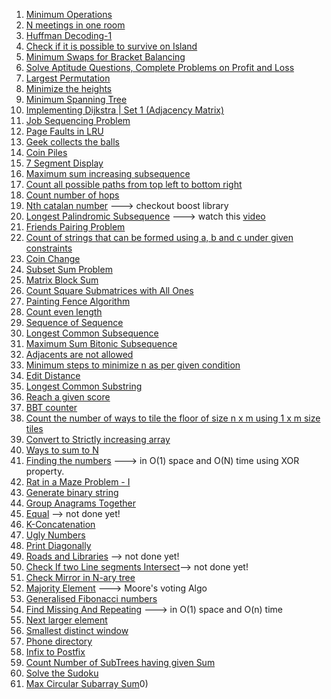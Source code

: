 1. [Minimum Operations](https://practice.geeksforgeeks.org/problems/find-optimum-operation/0)
2. [N meetings in one room](https://practice.geeksforgeeks.org/problems/n-meetings-in-one-room/0)
3. [Huffman Decoding-1](https://practice.geeksforgeeks.org/problems/huffman-decoding-1/1)
4. [Check if it is possible to survive on Island](https://practice.geeksforgeeks.org/problems/check-if-it-is-possible-to-survive-on-island/0)
5. [Minimum Swaps for Bracket Balancing](https://practice.geeksforgeeks.org/problems/minimum-swaps-for-bracket-balancing/0)
6. [Solve Aptitude Questions, Complete Problems on Profit and Loss](https://www.indiabix.com/aptitude/profit-and-loss/)
7. [Largest Permutation](https://practice.geeksforgeeks.org/problems/largest-permutation/0)
8. [Minimize the heights](https://practice.geeksforgeeks.org/problems/minimize-the-heights/0)
9. [Minimum Spanning Tree](https://practice.geeksforgeeks.org/problems/minimum-spanning-tree/1)
10. [Implementing Dijkstra | Set 1 (Adjacency Matrix)](https://practice.geeksforgeeks.org/problems/implementing-dijkstra-set-1-adjacency-matrix/1)
11. [Job Sequencing Problem](https://practice.geeksforgeeks.org/problems/job-sequencing-problem/0)
12. [Page Faults in LRU](https://practice.geeksforgeeks.org/problems/page-faults-in-lru/0)
13. [Geek collects the balls](https://practice.geeksforgeeks.org/problems/geek-collects-the-balls/0)
14. [Coin Piles](https://practice.geeksforgeeks.org/problems/coin-piles/0)
15. [7 Segment Display](https://practice.geeksforgeeks.org/problems/7-segment-display/0)
16. [Maximum sum increasing subsequence](https://practice.geeksforgeeks.org/problems/maximum-sum-increasing-subsequence/0)
17. [Count all possible paths from top left to bottom right](https://practice.geeksforgeeks.org/problems/count-all-possible-paths-from-top-left-to-bottom-right/0)
18. [Count number of hops](https://practice.geeksforgeeks.org/problems/count-number-of-hops/0)
19. [Nth catalan number](https://practice.geeksforgeeks.org/problems/nth-catalan-number/0)  ---> checkout boost library
20. [Longest Palindromic Subsequence](https://practice.geeksforgeeks.org/problems/longest-palindromic-subsequence/0) ---> watch this [video](https://youtu.be/yZWmS6CXbQc)
21. [Friends Pairing Problem](https://practice.geeksforgeeks.org/problems/friends-pairing-problem/0)
22. [Count of strings that can be formed using a, b and c under given constraints](https://practice.geeksforgeeks.org/problems/count-of-strings-that-can-be-formed-using-a-b-and-c-under-given-constraints/0)<br>
23. [Coin Change](https://practice.geeksforgeeks.org/problems/coin-change/0)
24. [Subset Sum Problem](https://practice.geeksforgeeks.org/problems/subset-sum-problem/0)
25. [Matrix Block Sum](https://leetcode.com/problems/matrix-block-sum)
26. [Count Square Submatrices with All Ones](https://leetcode.com/problems/count-square-submatrices-with-all-ones)
27. [Painting Fence Algorithm](https://practice.geeksforgeeks.org/problems/painting-the-fence/0)
28. [Count even length](https://practice.geeksforgeeks.org/problems/count-even-length/0)
29. [Sequence of Sequence](https://practice.geeksforgeeks.org/problems/sequence-of-sequence/0)
30. [Longest Common Subsequence](https://practice.geeksforgeeks.org/problems/longest-common-subsequence/0)
31. [Maximum Sum Bitonic Subsequence](https://practice.geeksforgeeks.org/problems/maximum-sum-bitonic-subsequence/0)
32. [Adjacents are not allowed](https://practice.geeksforgeeks.org/problems/adjacents-are-not-allowed/0)
33. [Minimum steps to minimize n as per given condition](https://practice.geeksforgeeks.org/problems/minimum-steps-to-minimize-n-as-per-given-condition/0)<br>
34. [Edit Distance](https://practice.geeksforgeeks.org/problems/edit-distance/0)
35. [Longest Common Substring](https://practice.geeksforgeeks.org/problems/longest-common-substring/0)
36. [Reach a given score](https://practice.geeksforgeeks.org/problems/reach-a-given-score/0)
37. [BBT counter](https://practice.geeksforgeeks.org/problems/bbt-counter/0)
38. [Count the number of ways to tile the floor of size n x m using 1 x m size tiles](https://practice.geeksforgeeks.org/problems/count-the-number-of-ways-to-tile-the-floor-of-size-n-x-m-using-1-x-m-size-tiles/0)
39. [Convert to Strictly increasing array](https://practice.geeksforgeeks.org/problems/convert-to-strictly-increasing-array/0)
40. [Ways to sum to N](https://practice.geeksforgeeks.org/problems/ways-to-sum-to-n/0)
41. [Finding the numbers](https://practice.geeksforgeeks.org/problems/finding-the-numbers/0) ---> in O(1) space and O(N) time using XOR property.
42. [Rat in a Maze Problem - I](https://practice.geeksforgeeks.org/problems/rat-in-a-maze-problem/1)
43. [Generate binary string](https://practice.geeksforgeeks.org/problems/generate-binary-string/0)
44. [Group Anagrams Together](https://practice.geeksforgeeks.org/problems/k-anagrams-1/0)
45. [Equal](https://www.hackerrank.com/challenges/equal/problem) --> not done yet!
46. [K-Concatenation](https://www.codechef.com/JAN18/problems/KCON/)
47. [Ugly Numbers](https://practice.geeksforgeeks.org/problems/ugly-numbers/0)
48. [Print Diagonally](https://practice.geeksforgeeks.org/problems/print-diagonally/0)
49. [Roads and Libraries](https://www.hackerrank.com/challenges/torque-and-development/problem)  --> not done yet!
50. [Check If two Line segments Intersect](https://practice.geeksforgeeks.org/problems/check-if-two-line-segments-intersect/0)--> not done yet!
51. [Check Mirror in N-ary tree](https://practice.geeksforgeeks.org/problems/check-mirror-in-n-ary-tree/0)
52. [Majority Element](https://practice.geeksforgeeks.org/problems/majority-element/0) ---> Moore's voting Algo
53. [Generalised Fibonacci numbers](https://practice.geeksforgeeks.org/problems/generalised-fibonacci-numbers/0)
54. [Find Missing And Repeating](https://practice.geeksforgeeks.org/problems/find-missing-and-repeating/0) ---> in O(1) space and O(n) time
55. [Next larger element](https://practice.geeksforgeeks.org/problems/next-larger-element/0)
56. [Smallest distinct window](https://practice.geeksforgeeks.org/problems/smallest-distant-window/0)
57. [Phone directory](https://practice.geeksforgeeks.org/problems/phone-directory/0)
58. [Infix to Postfix](https://practice.geeksforgeeks.org/problems/infix-to-postfix/0)
59. [Count Number of SubTrees having given Sum](https://practice.geeksforgeeks.org/problems/count-number-of-subtrees-having-given-sum/1)
60. [Solve the Sudoku](https://practice.geeksforgeeks.org/problems/solve-the-sudoku/0)
61. [Max Circular Subarray Sum](https://practice.geeksforgeeks.org/problems/max-circular-subarray-sum/0)0)
